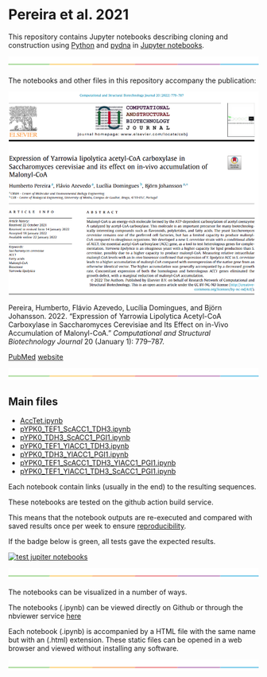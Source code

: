 # Pereira et al. 2021

This repository contains Jupyter notebooks describing cloning and construction using
[Python](https://www.python.org) and [pydna](https://github.com/BjornFJohansson/pydna) in
[Jupyter notebooks](https://jupyter.org).

![-----------------------------------------------------](accessory/line.png)


The notebooks and other files in this repository accompany the publication:

![abstract](accessory/abstract.png)

Pereira, Humberto, Flávio Azevedo, Lucília Domingues, and Björn Johansson. 2022. “Expression of Yarrowia Lipolytica Acetyl-CoA Carboxylase in Saccharomyces Cerevisiae and Its Effect on in-Vivo Accumulation of Malonyl-CoA.” *Computational and Structural Biotechnology Journal* 20 (January 1): 779–787.

[PubMed](tbd)
[website](https://www.sciencedirect.com/science/article/pii/S2001037022000277?via%3Dihub)


![-----------------------------------------------------](accessory/line.png)

## Main files

- [AccTet.ipynb](AccTet.ipynb)
- [pYPK0_TEF1_ScACC1_TDH3.ipynb](notebooks/pYPK0_TEF1_ScACC1_TDH3.ipynb)
- [pYPK0_TDH3_ScACC1_PGI1.ipynb](notebooks/pYPK0_TDH3_ScACC1_PGI1.ipynb)
- [pYPK0_TEF1_YlACC1_TDH3.ipynb](notebooks/pYPK0_TEF1_YlACC1_TDH3.ipynb)
- [pYPK0_TDH3_YlACC1_PGI1.ipynb](notebooks/pYPK0_TDH3_YlACC1_PGI1.ipynb)
- [pYPK0_TEF1_ScACC1_TDH3_YlACC1_PGI1.ipynb](notebooks/pYPK0_TEF1_ScACC1_TDH3_YlACC1_PGI1.ipynb)
- [pYPK0_TEF1_YlACC1_TDH3_ScACC1_PGI1.ipynb](notebooks/pYPK0_TEF1_YlACC1_TDH3_ScACC1_PGI1.ipynb)



Each notebook contain links (usually in the end) to the resulting sequences.

These notebooks are tested on the github action build service.

This means that the notebook outputs are re-executed and compared with saved
results once per week to ensure [reproducibility](https://en.wikipedia.org/wiki/Replication_crisis).

If the badge below is green, all tests gave the expected results.

[![test jupiter notebooks](https://github.com/MetabolicEngineeringGroupCBMA/Pereira_et_al_2021_PRIVATE/actions/workflows/test_notebooks_workflow.yml/badge.svg)](https://github.com/MetabolicEngineeringGroupCBMA/Pereira_et_al_2021_PRIVATE/actions/workflows/test_notebooks_workflow.yml)

![-----------------------------------------------------](accessory/line.png)


The notebooks can be visualized in a number of ways.

The notebooks (.ipynb) can be viewed directly on Github or through the nbviewer service
[here](http://nbviewer.jupyter.org/github/MetabolicEngineeringGroupCBMA/Cunha_et_al_2017/blob/master/notebooks/acctet.ipynb)

Each notebook (.ipynb) is accompanied by a HTML file with the same name but with an (.html)
extension. These static files can be opened in a web browser and viewed without installing any software.

![-----------------------------------------------------](accessory/line.png)